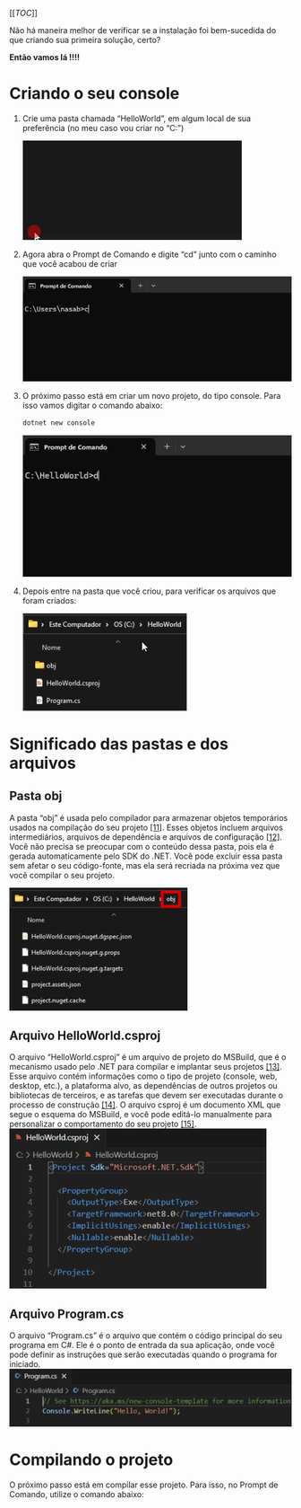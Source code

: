 [[_TOC_]]


Não há maneira melhor de verificar se a instalação foi bem-sucedida do que criando sua primeira solução, certo?

**Então vamos lá !!!!**

# Criando o seu console

1. Crie uma pasta chamada “HelloWorld”, em algum local de sua preferência (no meu caso vou criar no “C:”)

   ![animacao.gif](/.attachments/animacao-495a5163-bd8b-4fd7-beaf-3c767ddd6c6c.gif)

2. Agora abra o Prompt de Comando e digite “cd” junto com o caminho que você acabou de criar

   ![animacao.gif](/.attachments/animacao-d71bba04-6134-4bb8-bed7-4c2d6762961f.gif)

3. O próximo passo está em criar um novo projeto, do tipo console. Para isso vamos digitar o comando abaixo:

   ```bash
   dotnet new console
   ```
   ![animacao.gif](/.attachments/animacao-0d0fe03c-db64-4c64-a934-252d84da6267.gif)

4. Depois entre na pasta que você criou, para verificar os arquivos que foram criados:

   ![image.png](/.attachments/image-2f5849ef-f22a-495d-bf5b-d14851971a93.png)

# Significado das pastas e dos arquivos

## Pasta obj
A pasta “obj” é usada pelo compilador para armazenar objetos temporários usados na compilação do seu projeto [[11]](/Advanced-Business-Development-with-.NET/1º-Semestre/Aula-01-%2D-Introdução,-Apresentação-do-Professor-e-Instalação-do-Ambiente-.NET/Instalação-do-Ambiente-.NET/Referências). Esses objetos incluem arquivos intermediários, arquivos de dependência e arquivos de configuração [[12]](/Advanced-Business-Development-with-.NET/1º-Semestre/Aula-01-%2D-Introdução,-Apresentação-do-Professor-e-Instalação-do-Ambiente-.NET/Instalação-do-Ambiente-.NET/Referências). Você não precisa se preocupar com o conteúdo dessa pasta, pois ela é gerada automaticamente pelo SDK do .NET. Você pode excluir essa pasta sem afetar o seu código-fonte, mas ela será recriada na próxima vez que você compilar o seu projeto.

![image.png](/.attachments/image-d525d6a1-73d4-432b-8e72-9c1cd40b93dd.png)

## Arquivo HelloWorld.csproj
O arquivo “HelloWorld.csproj” é um arquivo de projeto do MSBuild, que é o mecanismo usado pelo .NET para compilar e implantar seus projetos [[13]](/Advanced-Business-Development-with-.NET/1º-Semestre/Aula-01-%2D-Introdução,-Apresentação-do-Professor-e-Instalação-do-Ambiente-.NET/Instalação-do-Ambiente-.NET/Referências). Esse arquivo contém informações como o tipo de projeto (console, web, desktop, etc.), a plataforma alvo, as dependências de outros projetos ou bibliotecas de terceiros, e as tarefas que devem ser executadas durante o processo de construção [[14]](/Advanced-Business-Development-with-.NET/1º-Semestre/Aula-01-%2D-Introdução,-Apresentação-do-Professor-e-Instalação-do-Ambiente-.NET/Instalação-do-Ambiente-.NET/Referências). O arquivo csproj é um documento XML que segue o esquema do MSBuild, e você pode editá-lo manualmente para personalizar o comportamento do seu projeto [[15]](/Advanced-Business-Development-with-.NET/1º-Semestre/Aula-01-%2D-Introdução,-Apresentação-do-Professor-e-Instalação-do-Ambiente-.NET/Instalação-do-Ambiente-.NET/Referências).
![image.png](/.attachments/image-e1df5618-ce2a-424d-959b-ed388b03fd0c.png)

## Arquivo Program.cs
O arquivo “Program.cs” é o arquivo que contém o código principal do seu programa em C#. Ele é o ponto de entrada da sua aplicação, onde você pode definir as instruções que serão executadas quando o programa for iniciado.
![image.png](/.attachments/image-6b01f600-4e48-401e-bbe1-7142573dd8c7.png)

# Compilando o projeto

O próximo passo está em compilar esse projeto. Para isso, no Prompt de Comando, utilize o comando abaixo:
